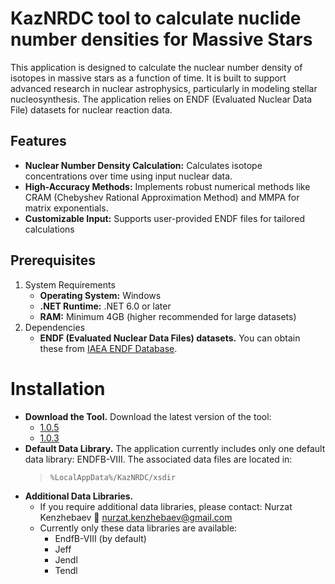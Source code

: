 # KazNRDC tool to calculate nuclide number densities for Massive Stars
This application is designed to calculate the nuclear number density of isotopes in massive stars as a function of time. It is built to support advanced research in nuclear astrophysics, particularly in modeling stellar nucleosynthesis. The application relies on ENDF (Evaluated Nuclear Data File) datasets for nuclear reaction data.

## Features
* **Nuclear Number Density Calculation:** Calculates isotope concentrations over time using input nuclear data.
* **High-Accuracy Methods:** Implements robust numerical methods like CRAM (Chebyshev Rational Approximation Method) and MMPA for matrix exponentials.
* **Customizable Input:** Supports user-provided ENDF files for tailored calculations

## Prerequisites
1. System Requirements
   * **Operating System:** Windows
   * **.NET Runtime:** .NET 6.0 or later
   * **RAM:** Minimum 4GB (higher recommended for large datasets)
2. Dependencies
   * **ENDF (Evaluated Nuclear Data Files) datasets.** You can obtain these from [IAEA ENDF Database](https://www-nds.iaea.org/exfor/endf.htm).

# Installation
* **Download the Tool.** Download the latest version of the tool:
  *  [1.0.5](https://drive.google.com/file/d/11wECOpWDE0SssbjpWPpxJvA0E_C5z5Z2/view?usp=sharing)
  *  [1.0.3](https://drive.google.com/file/d/11wECOpWDE0SssbjpWPpxJvA0E_C5z5Z2/view?usp=sharing)
* **Default Data Library.** The application currently includes only one default data library: ENDFB-VIII. The associated data files are located in:
  > ```%LocalAppData%/KazNRDC/xsdir```
* **Additional Data Libraries.**
  * If you require additional data libraries, please contact: Nurzat Kenzhebaev 📧 nurzat.kenzhebaev@gmail.com
  * Currently only these data libraries are available:
    * EndfB-VIII (by default)
    * Jeff
    * Jendl
    * Tendl
